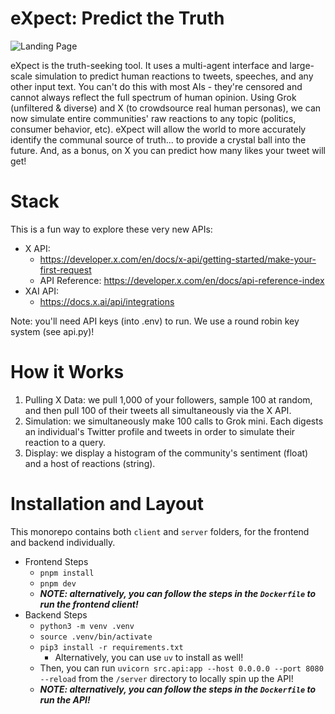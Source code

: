 # eXpect: Predict the Truth

![Landing Page](client/public/landing.png)

eXpect is the truth-seeking tool. It uses a multi-agent interface and large-scale simulation to predict human reactions to tweets, speeches, and any other input text. You can't do this with most AIs - they're censored and cannot always reflect the full spectrum of human opinion. Using Grok (unfiltered & diverse) and X (to crowdsource real human personas), we can now simulate entire communities' raw reactions to any topic (politics, consumer behavior, etc). eXpect will allow the world to more accurately identify the communal source of truth... to provide a crystal ball into the future. And, as a bonus, on X you can predict how many likes your tweet will get!

# Stack

This is a fun way to explore these very new APIs:

- X API:
  - https://developer.x.com/en/docs/x-api/getting-started/make-your-first-request
  - API Reference: https://developer.x.com/en/docs/api-reference-index
- XAI API:
  - https://docs.x.ai/api/integrations

Note: you'll need API keys (into .env) to run. We use a round robin key system (see api.py)!

# How it Works

1. Pulling X Data: we pull 1,000 of your followers, sample 100 at random, and then pull 100 of their tweets all simultaneously via the X API.
2. Simulation: we simultaneously make 100 calls to Grok mini. Each digests an individual's Twitter profile and tweets in order to simulate their reaction to a query.
3. Display: we display a histogram of the community's sentiment (float) and a host of reactions (string).

# Installation and Layout

This monorepo contains both `client` and `server` folders, for the frontend and backend individually.

- Frontend Steps
  - `pnpm install`
  - `pnpm dev`
  - **_NOTE: alternatively, you can follow the steps in the `Dockerfile` to run the frontend client!_**
- Backend Steps
  - `python3 -m venv .venv`
  - `source .venv/bin/activate`
  - `pip3 install -r requirements.txt`
    - Alternatively, you can use `uv` to install as well!
  - Then, you can run `uvicorn src.api:app --host 0.0.0.0 --port 8080 --reload` from the `/server` directory to locally spin up the API!
  - **_NOTE: alternatively, you can follow the steps in the `Dockerfile` to run the API!_**

